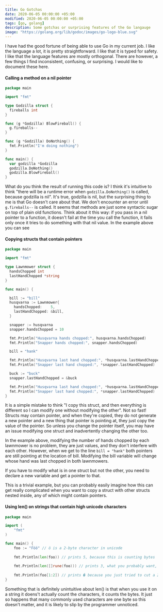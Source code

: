 ```yaml
---
title: Go Gotchas
date: 2020-06-05 00:00:00 +05:00
modified: 2020-06-05 00:00:00 +05:00
tags: [go, golang]
description: Some gotchas or surprising features of the Go langauge
image: "https://golang.org/lib/godoc/images/go-logo-blue.svg"
---
```


I have had the good fortune of being able to use Go in my current job. I like the language a lot, it is pretty straightforward. I like that it is typed for safety. I like that the language features are mostly orthogonal. There are however, a few things I find inconsistent, confusing, or surprising. I would like to document these here.

#### Calling a method on a nil pointer

```go
package main

import "fmt"

type Godzilla struct {
  fireballs int
}

func (g *Godzilla) BlowFireball() {
  g.fireballs--
}

func (g *Godzilla) DoNothing() {
  fmt.Println("I'm doing nothing")
}

func main() {
  var godzilla *Godzilla
  godzilla.DoNothing()
  godzilla.BlowFireball()
}
```

What do you think the result of running this code is? I think it's intuitive to think "there will be a runtime error when `godzilla.DoNothing()` is called, because godzilla is nil". It's true, godzilla is nil, but the surprising thing to me is that Go doesn't care about that. We don't encounter an error until `g.fireballs--` is called. It seems that methods are just some syntactic sugar on top of plain old functions. Think about it this way: if you pass in a nil pointer to a function, it doesn't fail at the time you call the function, it fails only once it tries to do something with that nil value. In the example above you can see

#### Copying structs that contain pointers

```go
package main

import "fmt"

type Lawnmower struct {
  handsChopped int
  lastHandChopped *string
}

func main() {

  bill := "bill"
  husqvarna := Lawnmower{
    handsChopped:    5,
    lastHandChopped: &bill,
  }

  snapper := husqvarna
  snapper.handsChopped = 10

  fmt.Println("Husqvarna hands chopped:", husqvarna.handsChopped)
  fmt.Println("Snapper hands chopped:", snapper.handsChopped)

  bill = "hank"

  fmt.Println("Husqvarna last hand chopped:", *husqvarna.lastHandChopped)
  fmt.Println("Snapper last hand chopped:", *snapper.lastHandChopped)

  buck := "buck"
  snapper.lastHandChopped = &buck

  fmt.Println("Husqvarna last hand chopped:", *husqvarna.lastHandChopped)
  fmt.Println("Snapper last hand chopped:", *snapper.lastHandChopped)
}
```

It is a simple mistake to think "I copy this struct, and then everything is different so I can modify one without modifying the other". Not so fast! Structs may contain pointer, and when they're copied, they do not generate a new pointer and a new thing that pointer is pointing at, they just copy the value of the pointer. So unless you change the pointer itself, you may have an issue modifying one struct and inadvertently changing the other too.

In the example above, modifying the number of hands chopped by each lawnmower is no problem, they are just values, and they don't interfere with each other. However, when we get to the line `bill = "hank"` both pointers are still pointing at the location of bill. Modifying the bill variable will change whose hand was last chopped in both lawnmowers.

If you have to modify what is in one struct but not the other, you need to declare a new variable and get a pointer to that.

This is a trivial example, but you can probably easily imagine how this can get really complicated when you want to copy a struct with other structs nested inside, any of which might contain pointers.

#### Using len() on strings that contain high unicode characters

```go
package main

import (
	"fmt"
)

func main() {
	foo := "Föö" // ö is a 2-byte character in unicode
	
	fmt.Println(len(foo)) // prints 5, because this is counting bytes
	
	fmt.Println(len([]rune(foo))) // prints 3, what you probably want, because it is 3 discrete runes
	
	fmt.Println(foo[1:2]) // prints � because you just tried to cut a 2 byte character in half
}
```

Something that is definitely unintuitive about len() is that when you use it on a string it doens't actually count the characters, it counts the bytes. It just so happens that many commonly used characters are one byte so this doesn't matter, and it is likely to slip by the programmer unnoticed.